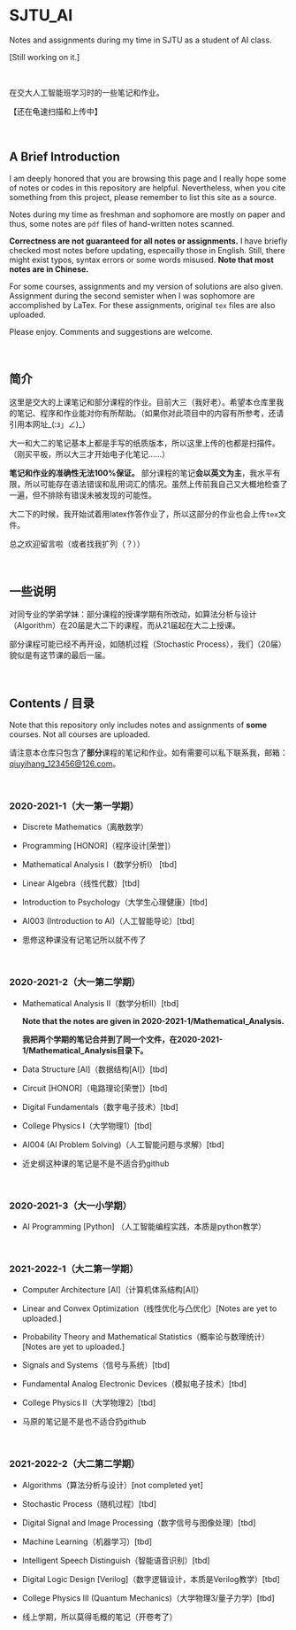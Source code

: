 # SJTU_AI

Notes and assignments during my time in SJTU as a student of AI class.

[Still working on it.] 

<br/>

在交大人工智能班学习时的一些笔记和作业。

【还在龟速扫描和上传中】

<br/>


## A Brief Introduction

I am deeply honored that you are browsing this page and I really hope some of notes or codes in this repository are helpful. 
Nevertheless, when you cite something from this project, please remember to list this site as a source.

Notes during my time as freshman and sophomore are mostly on paper and thus, some notes are `pdf` files of hand-written notes scanned. 

**Correctness are not guaranteed for all notes or assignments.**
I have briefly checked most notes before updating, especailly those in English. 
Still, there might exist typos, syntax errors or some words misused. **Note that most notes are in Chinese.**

For some courses, assignments and my version of solutions are also given. 
Assignment during the second semister when I was sophomore are accomplished by LaTex. 
For these assignments, original `tex` files are also uploaded.

Please enjoy. Comments and suggestions are welcome.

<br/>

## 简介

这里是交大的上课笔记和部分课程的作业。目前大三（我好老）。希望本仓库里我的笔记、程序和作业能对你有所帮助。（如果你对此项目中的内容有所参考，还请引用本网址_(:з」∠)_）

大一和大二的笔记基本上都是手写的纸质版本，所以这里上传的也都是扫描件。（刚买平板，所以大三才开始电子化笔记……）

**笔记和作业的准确性无法100%保证。**
部分课程的笔记**会以英文为主**，我水平有限，所以可能存在语法错误和乱用词汇的情况。虽然上传前我自己又大概地检查了一遍，但不排除有错误未被发现的可能性。

大二下的时候，我开始试着用latex作答作业了，所以这部分的作业也会上传`tex`文件。

总之欢迎留言啦（或者找我扩列（？））

<br/>

## 一些说明
对同专业的学弟学妹：部分课程的授课学期有所改动，如算法分析与设计（Algorithm）在20届是大二下的课程，而从21届起在大二上授课。

部分课程可能已经不再开设，如随机过程（Stochastic Process），我们（20届）貌似是有这节课的最后一届。

<br/>

## Contents / 目录

Note that this repository only includes notes and assignments of **some** courses. Not all courses are uploaded.

请注意本仓库只包含了**部分**课程的笔记和作业。如有需要可以私下联系我，邮箱：qiuyihang_123456@126.com。

<br/>

### 2020-2021-1（大一第一学期）

- Discrete Mathematics（离散数学）
- Programming [HONOR]（程序设计[荣誉]）
- Mathematical Analysis I（数学分析I） [tbd]
- Linear Algebra（线性代数）[tbd]
- Introduction to Psychology（大学生心理健康）[tbd]
- AI003 (Introduction to AI)（人工智能导论）[tbd]


- 思修这种课没有记笔记所以就不传了

<br/>

### 2020-2021-2（大一第二学期）

- Mathematical Analysis II（数学分析II）[tbd]

    **Note that the notes are given in 2020-2021-1/Mathematical_Analysis.**

    **我把两个学期的笔记合并到了同一个文件，在2020-2021-1/Mathematical_Analysis目录下。**

- Data Structure [AI]（数据结构[AI]）[tbd]
- Circuit [HONOR]（电路理论[荣誉]）[tbd]
- Digital Fundamentals（数字电子技术）[tbd]
- College Physics I（大学物理1）[tbd]
- AI004 (AI Problem Solving)（人工智能问题与求解）[tbd]


- 近史纲这种课的笔记是不是不适合扔github

<br/>

### 2020-2021-3（大一小学期）

- AI Programming [Python] （人工智能编程实践，本质是python教学）

<br/>

### 2021-2022-1（大二第一学期）

- Computer Architecture [AI]（计算机体系结构[AI]）
- Linear and Convex Optimization（线性优化与凸优化）[Notes are yet to uploaded.]
- Probability Theory and Mathematical Statistics（概率论与数理统计）[Notes are yet to uploaded.]
- Signals and Systems（信号与系统）[tbd]
- Fundamental Analog Electronic Devices（模拟电子技术）[tbd]
- College Physics II（大学物理2）[tbd]


- 马原的笔记是不是也不适合扔github

<br/>

### 2021-2022-2（大二第二学期）

- Algorithms（算法分析与设计）[not completed yet]
- Stochastic Process（随机过程）[tbd]
- Digital Signal and Image Processing（数字信号与图像处理）[tbd]
- Machine Learning（机器学习）[tbd]
- Intelligent Speech Distinguish（智能语音识别）[tbd]
- Digital Logic Design [Verilog]（数字逻辑设计，本质是Verilog教学）[tbd]
- College Physics III (Quantum Mechanics)（大学物理3/量子力学）[tbd]


- 线上学期，所以莫得毛概的笔记（开卷考了）

<br/>
